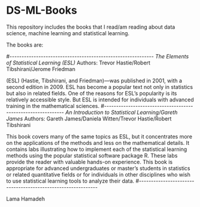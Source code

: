# DS-ML-Books

This repository includes the books that I read/am reading about data science, machine learning and statistical learning.

The books are:

#------------------------------------------------------------
*The Elements of Statistical Learning (ESL)*
Authors: Trevor Hastie/Robert Tibshirani/Jerome Friedman

(ESL) (Hastie, Tibshirani, and Friedman)—was published in 2001, with a second edition in 2009. ESL has become a popular text not only in statistics but also in related fields. One of the reasons for ESL’s popularity is its relatively accessible style. But ESL is intended for individuals with advanced training in the mathematical sciences.
#-------------------------------------------------------------
*An Introduction to Statistical Learning/Gareth James*
Authors: Gareth James/Daniela Witten/Trevor Hastie/Robert Tibshirani

This book covers many of the same topics as ESL, but it concentrates more on the applications of the methods and less on the mathematical details. It contains labs illustrating how to implement each of the statistical learning methods using the popular statistical software package R. These labs provide the reader with valuable hands-on experience. This book is appropriate for advanced undergraduates or master’s students in statistics or related quantitative fields or for individuals in other disciplines who wish to use statistical learning tools to analyze their data.
#-------------------------------------------------------------






















Lama Hamadeh
